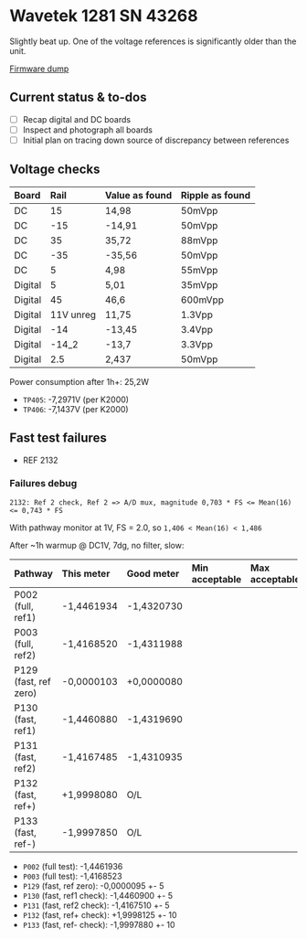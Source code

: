 # Wavetek 1281 SN 43268

Slightly beat up. One of the voltage references is significantly older than the unit.

[Firmware dump](fw/43268.nvram.bin)

## Current status & to-dos

- [ ] Recap digital and DC boards
- [ ] Inspect and photograph all boards
- [ ] Initial plan on tracing down source of discrepancy between references

## Voltage checks

| Board   | Rail      | Value as found | Ripple as found |
| :------ | :-------- | :------------- | :-------------- |
| DC      | 15        | 14,98          | 50mVpp          |
| DC      | -15       | -14,91         | 50mVpp          |
| DC      | 35        | 35,72          | 88mVpp          |
| DC      | -35       | -35,56         | 50mVpp          |
| DC      | 5         | 4,98           | 55mVpp          |
| Digital | 5         | 5,01           | 35mVpp          |
| Digital | 45        | 46,6           | 600mVpp         |
| Digital | 11V unreg | 11,75          | 1.3Vpp          |
| Digital | -14       | -13,45         | 3.4Vpp          |
| Digital | -14_2     | -13,7          | 3.3Vpp          |
| Digital | 2.5       | 2,437          | 50mVpp          |

Power consumption after 1h+: 25,2W

- `TP405`: -7,2971V (per K2000)
- `TP406`: -7,1437V (per K2000)

## Fast test failures

- REF 2132

### Failures debug

`2132: Ref 2 check, Ref 2 => A/D mux, magnitude 0,703 * FS <= Mean(16) <= 0,743 * FS`

With pathway monitor at 1V, FS = 2.0, so `1,406 < Mean(16) < 1,486`

After ~1h warmup @ DC1V, 7dg, no filter, slow:

| Pathway               | This meter | Good meter | Min acceptable | Max acceptable |
| :-------------------- | :--------- | :--------- | :------------- | :------------- |
| P002 (full, ref1)     | -1,4461934 | -1,4320730 |                |                |
| P003 (full, ref2)     | -1,4168520 | -1,4311988 |                |                |
| P129 (fast, ref zero) | -0,0000103 | +0,0000080 |                |                |
| P130 (fast, ref1)     | -1,4460880 | -1,4319690 |                |                |
| P131 (fast, ref2)     | -1,4167485 | -1,4310935 |                |                |
| P132 (fast, ref+)     | +1,9998080 | O/L        |                |                |
| P133 (fast, ref-)     | -1,9997850 | O/L        |                |                |

- `P002` (full test): -1,4461936
- `P003` (full test): -1,4168523
- `P129` (fast, ref zero): -0,0000095 +- 5
- `P130` (fast, ref1 check): -1,4460900 +- 5
- `P131` (fast, ref2 check): -1,4167510 +- 5
- `P132` (fast, ref+ check): +1,9998125 +- 10
- `P133` (fast, ref- check): -1,9997880 +- 10
